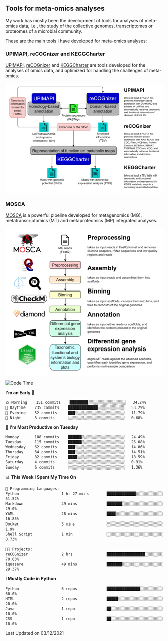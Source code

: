 ## Tools for meta-omics analyses

My work has mostly been the development of tools for analyses of meta-omics data, i.e., the study of the collective genomes, transcriptomes or proteomes of a microbial community.

These are the main tools I have developed for meta-omics analyses:

### UPIMAPI, reCOGnizer and KEGGCharter

[UPIMAPI](https://github.com/iquasere/UPIMAPI), [reCOGnizer](https://github.com/iquasere/reCOGnizer) and [KEGGCharter](https://github.com/iquasere/KEGGCharter) are tools developed for the analyses of omics data, and optimized for handling the challenges of meta-omics.

<p align="center">
    <img src="assets/annotation_workflow.png">
</p>

### MOSCA

[MOSCA](https://github.com/iquasere/MOSCA) is a powerful pipeline developed for metagenomics (MG), metatranscriptomics (MT) and metaproteomics (MP) integrated analyses.

<p align="center">
    <img src="assets/mosca_workflow.png" align="center" width="700">
</p>

<!--START_SECTION:waka-->
![Code Time](http://img.shields.io/badge/Code%20Time-3%20hrs%2050%20mins-blue)

**I'm an Early 🐤** 

```text
🌞 Morning    151 commits    ████████░░░░░░░░░░░░░░░░░   34.24% 
🌆 Daytime    235 commits    █████████████░░░░░░░░░░░░   53.29% 
🌃 Evening    52 commits     ███░░░░░░░░░░░░░░░░░░░░░░   11.79% 
🌙 Night      3 commits      ░░░░░░░░░░░░░░░░░░░░░░░░░   0.68%

```
📅 **I'm Most Productive on Tuesday** 

```text
Monday       108 commits    ██████░░░░░░░░░░░░░░░░░░░   24.49% 
Tuesday      115 commits    ██████░░░░░░░░░░░░░░░░░░░   26.08% 
Wednesday    62 commits     ███░░░░░░░░░░░░░░░░░░░░░░   14.06% 
Thursday     64 commits     ███░░░░░░░░░░░░░░░░░░░░░░   14.51% 
Friday       82 commits     ████░░░░░░░░░░░░░░░░░░░░░   18.59% 
Saturday     4 commits      ░░░░░░░░░░░░░░░░░░░░░░░░░   0.91% 
Sunday       6 commits      ░░░░░░░░░░░░░░░░░░░░░░░░░   1.36%

```


📊 **This Week I Spent My Time On** 

```text
💬 Programming Languages: 
Python                   1 hr 27 mins        █████████████░░░░░░░░░░░░   51.52% 
Markdown                 49 mins             ███████░░░░░░░░░░░░░░░░░░   29.0% 
YAML                     28 mins             ████░░░░░░░░░░░░░░░░░░░░░   16.85% 
Docker                   3 mins              ░░░░░░░░░░░░░░░░░░░░░░░░░   1.9% 
Shell Script             1 min               ░░░░░░░░░░░░░░░░░░░░░░░░░   0.73%

🐱‍💻 Projects: 
reCOGnizer               2 hrs               █████████████████░░░░░░░░   70.63% 
iquasere                 49 mins             ███████░░░░░░░░░░░░░░░░░░   29.37%

```

**I Mostly Code in Python** 

```text
Python                   6 repos             ███████████████░░░░░░░░░░   60.0% 
HTML                     2 repos             █████░░░░░░░░░░░░░░░░░░░░   20.0% 
Java                     1 repo              ██░░░░░░░░░░░░░░░░░░░░░░░   10.0% 
CSS                      1 repo              ██░░░░░░░░░░░░░░░░░░░░░░░   10.0%

```



 Last Updated on 03/12/2021
<!--END_SECTION:waka-->
